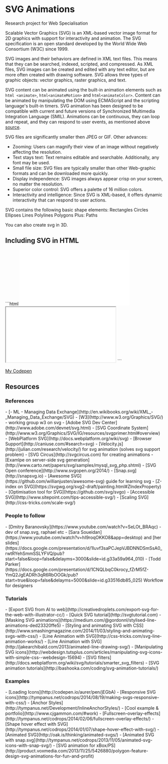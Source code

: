 SVG Animations
==============

Research project for Web Specialisation

Scalable Vector Graphics (SVG) is an XML-based vector image format for 2D graphics with support for interactivity and animation. 
The SVG specification is an open standard developed by the World Wide Web Consortium (W3C) since 1999.

SVG images and their behaviors are defined in XML text files. This means that they can be searched, indexed, scripted, and compressed. As XML files, SVG images can be created and edited with any text editor, but are more often created with drawing software. SVG allows three types of graphic objects: vector graphics, raster graphics, and text.

SVG content can be animated using the built-in animation elements such as ```html <animate>```, ```html<animateMotion>``` and ```html<animateColor>```. Content can be animated by manipulating the DOM using ECMAScript and the scripting language's built-in timers. SVG animation has been designed to be compatible with current and future versions of Synchronized Multimedia Integration Language (SMIL). Animations can be continuous, they can loop and repeat, and they can respond to user events, as mentioned above [source](http://en.wikipedia.org/wiki/Scalable_Vector_Graphics).

SVG files are significantly smaller then JPEG or GIF. Other advances:

- Zooming: Users can magnify their view of an image without negatively affecting the resolution.
- Text stays text: Text remains editable and searchable. Additionally, any font may be used.
- Small file size: SVG files are typically smaller than other Web-graphic formats and can be downloaded more quickly.
- Display independence: SVG images always appear crisp on your screen, no matter the resolution. 
- Superior color control: SVG offers a palette of 16 million colors.
- Interactivity and intelligence: Since SVG is XML-based, it offers dynamic interactivity that can respond to user actions.

SVG contains the following basic shape elements:
Rectangles
Circles
Ellipses
Lines
Polylines
Polygons
Plus: Paths

You can also create svg in 3D.

<h2>Including SVG in HTML</h2>
```html
<embed src="canvas.svg" width="350" height="176" type="image/svg+xml" name="emap">
<object type="image/svg+xml" name="omap" data="canvas_norelief.svg" width="350" height="176"></object>
<iframe src="canvas_norelief.svg" width="350" height="176" name="imap"></iframe>
```

[My Codepen](http://codepen.io/eZ0/pen/wgqAs)

<h2>Resources</h2>
<h3>References</h3>
- [- ML - Managing Data Exchange](http://en.wikibooks.org/wiki/XML_-_Managing_Data_Exchange/SVG)
- [W3](http://www.w3.org/Graphics/SVG/) - working group w3 on svg 
- [Adobe SVG Dev Center](http://www.adobe.com/devnet/svg.html)
- [SVG Coordinate System](http://www.w3.org/Graphics/SVG/IG/resources/svgprimer.html#overview)
- [WebPlatform SVG](http://docs.webplatform.org/wiki/svg)
- [Browser Support](http://caniuse.com/#search=svg)
- [Velocity.js](http://julian.com/research/velocity/) for svg animation (solves svg support problem)
- [SVG Circus](http://svgcircus.com) for creating animations
- [Examlpe on server-side svg generation](http://www.carto.net/papers/svg/samples/mysql_svg_php.shtml)
- [SVG Open conference](http://www.svgopen.org/2014/)
- [Snap.svg](http://snapsvg.io)
- [Awesome SVG](https://github.com/willianjusten/awesome-svg) guide for learning svg
- [Z-index on SVG](https://svgwg.org/svg2-draft/painting.html#ZIndexProperty)
- [Optimisation tool for SVG](https://github.com/svg/svgo)
- [Accessible SVG](http://www.sitepoint.com/tips-accessible-svg/)
- [Scaling SVG] (http://css-tricks.com/scale-svg/)

<h3>People to follow</h3>
- [Dmitry Baranovsky](https://www.youtube.com/watch?v=SeLOt_BRAqc) - dev of snap.svg, raphael etc 
- [Sara Soueidan](https://www.youtube.com/watch?v=hI9roqOKKO8&app=desktop) and [her slides](https://docs.google.com/presentation/d/1Iuvf3saPCJepVJBDNNDSmSsA0_rwtRYehSmmSSLYFVQ/pub?start=false&loop=false&delayms=3000&slide=id.g33a59a964_010)
- [Todd Parker](https://docs.google.com/presentation/d/1CNQLbqC0krocy_fZrM5fZ-YmQ2JgEADRh3qR6RbOOGk/pub?start=true&loop=false&delayms=5000&slide=id.g33516db85_025) Workflow for designers

<h3>Tutorials</h3>
- [Export SVG from AI to web](http://creativedroplets.com/export-svg-for-the-web-with-illustrator-cc/)
- [Quick SVG tutorial](http://svgtutorial.com)
- [Masking SVG animations](https://medium.com/@gordonnl/stylised-line-animations-ded23320ffe5)
- [Styling and animating SVG with CSS](http://www.smashingmagazine.com/2014/11/03/styling-and-animating-svgs-with-css/)
- [Line Animation with SVG](http://css-tricks.com/svg-line-animation-works/)
- [Line Animation with SVG](http://jakearchibald.com/2013/animated-line-drawing-svg/)
- [Manipulating SVG icons](http://webdesign.tutsplus.com/articles/manipulating-svg-icons-with-simple-css--webdesign-15694)
- [SVG filters](http://docs.webplatform.org/wiki/svg/tutorials/smarter_svg_filters)
- [SVG animation tutorials](http://bashooka.com/coding/svg-animation-tutorials/)

<h3>Examples</h3>
- [Loading Icons](http://codepen.io/aurer/pen/jEGbA)
- [Responsive SVG icons](http://tympanus.net/codrops/2014/08/19/making-svgs-responsive-with-css/)
- [Anchor Styles](http://tympanus.net/Development/InlineAnchorStyles/)
- [Cool example & portfolio](http://www.cjgammon.com/#work) 
- [Fullscreen-overlay-effects](http://tympanus.net/codrops/2014/02/06/fullscreen-overlay-effects/)
- [Shape hover effect with SVG](http://tympanus.net/codrops/2014/01/07/shape-hover-effect-with-svg/)
- [Animated SVG](http://oak.is/thinking/animated-svgs/)
- [Animated SVG with snap.svg](http://tympanus.net/codrops/2013/11/05/animated-svg-icons-with-snap-svg/)
- [SVG animation for xBox/PS](http://product.voxmedia.com/2013/11/25/5426880/polygon-feature-design-svg-animations-for-fun-and-profit)




